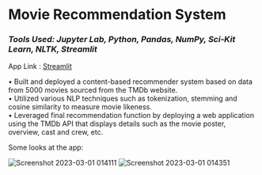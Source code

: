 # Movie Recommendation System 
### *Tools Used: Jupyter Lab, Python, Pandas, NumPy, Sci‑Kit Learn, NLTK, Streamlit*

App Link : [Streamlit](https://movie-recsys.streamlit.app/)

• Built and deployed a content-based recommender system based on data from 5000 movies sourced
from the TMDb website.<br>
• Utilized various NLP techniques such as tokenization, stemming and cosine similarity to measure
movie likeness.<br>
• Leveraged final recommendation function by deploying a web application using the TMDb API
that displays details such as the movie poster, overview, cast and crew, etc.

Some looks at the app:

![Screenshot 2023-03-01 014111](https://user-images.githubusercontent.com/103148784/222064274-78e7a052-100e-44fc-b8a7-6ab23f49a007.png)
![Screenshot 2023-03-01 014351](https://user-images.githubusercontent.com/103148784/222064278-d6e50656-34cd-4290-a9b5-972cb7ed414a.png)
